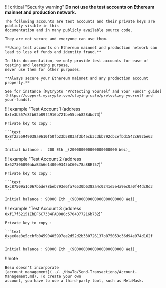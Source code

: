 !!! critical "Security warning"
    **Do not use the test accounts on Ethereum mainnet and production network.**

    The following accounts are test accounts and their private keys are publicly visible in this
    documentation and in many publicly available source code.

    They are not secure and everyone can use them.

    **Using test accounts on Ethereum mainnet and production network can lead to loss of funds and identity fraud.**

    In this documentation, we only provide test accounts for ease of testing and learning purpose,
    never use them for other purposes. 

    **Always secure your Ethereum mainnet and any production account properly.**

    See for instance [MyCrypto "Protecting Yourself and Your Funds" guide](https://support.mycrypto.com/staying-safe/protecting-yourself-and-your-funds).

!!! example "Test Account 1 (address `0xfe3b557e8fb62b89f4916b721be55ceb828dbd73`)"

    Private key to copy : 

    ```text
    0x8f2a55949038a9610f50fb23b5883af3b4ecb3c3bb792cbcefbd1542c692be63
    ```

    Initial balance :  200 Eth _(200000000000000000000 Wei)_

!!! example "Test Account 2 (address `0x627306090abaB3A6e1400e9345bC60c78a8BEf57`)"

    Private key to copy : 

    ```text
    0xc87509a1c067bbde78beb793e6fa76530b6382a4c0241e5e4a9ec0a0f44dc0d3
    ```

    Initial balance : 90000 Eth _(90000000000000000000000 Wei)_

!!! example "Test Account 3 (address `0xf17f52151EbEF6C7334FAD080c5704D77216b732`)"

    Private key to copy : 

    ```text
    0xae6ae8e5ccbfb04590405997ee2d52d2b330726137b875053c36d94e974d162f
    ```

    Initial balance : 90000 Eth _(90000000000000000000000 Wei)_

!!!note

    Besu doesn't incorporate
    [account management](../../HowTo/Send-Transactions/Account-Management.md). To create your own
    account, you have to use a third-party tool, such as MetaMask.
